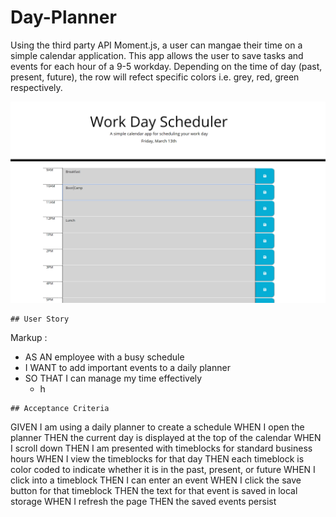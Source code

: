 # Day-Planner
Using the third party API Moment.js, a user can mangae their time on a simple calendar application. This app allows the user to save tasks and events for each hour of a 9-5 workday. Depending on the time of day (past, present, future), the row will refect specific colors i.e. grey, red, green respectively.

![](/images/Work-Day-Scheduler.PNG)

```
## User Story
```
Markup :

- AS AN employee with a busy schedule
- I WANT to add important events to a daily planner
- SO THAT I can manage my time effectively
  - h

```
## Acceptance Criteria

```
GIVEN I am using a daily planner to create a schedule
WHEN I open the planner
THEN the current day is displayed at the top of the calendar
WHEN I scroll down
THEN I am presented with timeblocks for standard business hours
WHEN I view the timeblocks for that day
THEN each timeblock is color coded to indicate whether it is in the past, present, or future
WHEN I click into a timeblock
THEN I can enter an event
WHEN I click the save button for that timeblock
THEN the text for that event is saved in local storage
WHEN I refresh the page
THEN the saved events persist
```

